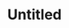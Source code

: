 ---
pid: ch46
title: Untitled
location_transcription: City Hall
coordinates: "[-75.163009810482, 39.952253708874]"
zipcode: '19111'
gen_neighborhood: Northeast Philadelphia
neighborhood: Lawndale,Castor Gardens
outside_phl: 
age: '49'
age_range: 40-49
instagram: 
image_file_name: ch_46.jpg
proposal_transcription: Don't have an opinion
topic: 
topic_summary: 
type: 
keywords_other: 
credit: Bob Heeney
image_labels: 
twitter: 
facebook: 
permalink: "/monuments/ch46/"
layout: item-page
---